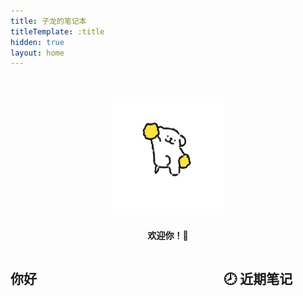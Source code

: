 ```yaml
---
title: 子龙的笔记本
titleTemplate: :title
hidden: true
layout: home
---
```


<script setup>
import PostList from '@/components/PostList.vue'
</script>

<div class="hero">

<img
  src="./assets/images/welcome.gif"
  alt="欢迎你！"
  width="180px"
  height="180px"
/>

**欢迎你！🎉**

</div>

<div class="columns">

<div class="left">

## 你好

</div>

<div class="right">

## 🕗 近期笔记

</div>

</div>

<!-- <PostList /> -->

<style scoped>
.hero {
  display: flex;
  flex-direction: column;
  align-items: center;
  justify-content: center;
  margin-top: 32px;
}

@media (min-width: 768px) {
  .columns {
    display: flex;
    gap: 0 32px;
  }

  .left {
    flex: 1;
    min-width: 320px;
  }

  .right {
    flex: 2;
  }
}
</style>
